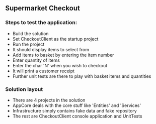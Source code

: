 ## Supermarket Checkout

### Steps to test the application:

* Build the solution
* Set CheckoutClient as the startup project
* Run the project
* It should display items to select from
* Add items to basket by entering the item number
* Enter quantity of items
* Enter the char 'N' when you wish to checkout
* It will print a customer receipt
* Further unit tests are there to play with basket items and quantities

### Solution layout
* There are 4 projects in the solution
* AppCore deals with the core stuff like 'Entities' and 'Services'
* Infrastructure simply contains fake data and fake repository
* The rest are CheckoutClient console application and UnitTests
